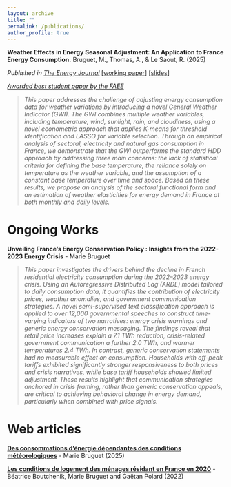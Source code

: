 ```yaml
---
layout: archive
title: ""
permalink: /publications/
author_profile: true
---
```






 **Weather Effects in Energy Seasonal Adjustment: An Application to France Energy Consumption.** Bruguet, M., Thomas, A., & Le Saout, R. (2025)

*Published in [The Energy Journal](https://doi.org/10.1177/01956574251330845)*  [[working paper](https://mbruguet.github.io/files/ej_bruguet.pdf)]  [[slides](https://mbruguet.github.io/files/faee_bruguet.pdf)] 

[*Awarded best student paper by the FAEE*](https://www.faee.fr/fr/51-prix-de-l-aee.html)

>*This paper addresses the challenge of adjusting energy consumption data for weather variations by introducing a novel General Weather Indicator (GWI). The GWI combines multiple weather variables, including temperature, wind, sunlight, rain, and cloudiness, using a novel econometric approach that applies K-means for threshold identification and LASSO for variable selection. Through an empirical analysis of sectoral, electricity and natural gas consumption in France, we demonstrate that the GWI outperforms the standard HDD approach by addressing three main concerns: the lack of statistical
criteria for defining the base temperature, the reliance solely on temperature as the weather variable, and the assumption of a constant base temperature over time and space. Based on these results, we propose an analysis of the sectoral functional form and an estimation of weather elasticities for energy demand in France at both monthly and daily levels.*

# Ongoing Works
**Unveiling France’s Energy Conservation Policy : Insights from the 2022-2023 Energy Crisis** - Marie Bruguet
>*This paper investigates the drivers behind the decline in French residential electricity consumption during the 2022–2023 energy crisis. Using an Autoregressive Distributed Lag (ARDL) model tailored to daily consumption data, it quantifies the contribution of electricity prices, weather anomalies, and government communication strategies. A novel semi-supervised text classification approach is applied to over 12,000 governmental speeches to construct time-varying indicators of two narratives: energy crisis warnings and generic energy conservation messaging. The findings reveal that retail price increases explain a 7.1 TWh reduction, crisis-related government communication a further 2.0 TWh, and warmer temperatures 2.4 TWh. In contrast, generic conservation statements had no measurable effect on consumption. Households with off-peak tariffs exhibited significantly stronger responsiveness to both prices and crisis narratives, while base tariff households showed limited adjustment. These results highlight that communication strategies anchored in crisis framing, rather than generic conservation appeals, are critical to achieving behavioral change in energy demand, particularly when combined with price signals.*

# Web articles
[**Des consommations d’énergie dépendantes des conditions météorologiques**](https://www.statistiques.developpement-durable.gouv.fr/des-consommations-denergie-dependantes-des-conditions-meteorologiques?rubrique=20&dossier=171) - Marie Bruguet (2025)

[**Les conditions de logement des ménages résidant en France en 2020**](https://www.statistiques.developpement-durable.gouv.fr/les-conditions-de-logement-des-menages-residant-en-france-en-2020?rubrique=54&dossier=1050) - Béatrice Boutchenik, Marie Bruguet and Gaëtan Polard (2022)
